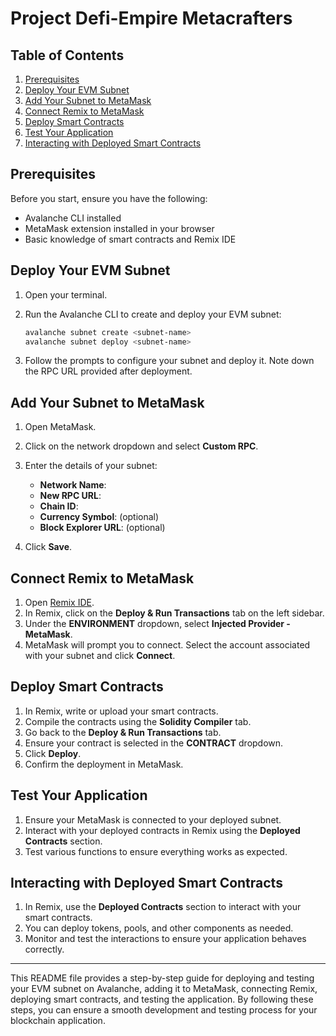 # Project Defi-Empire Metacrafters 

## Table of Contents

1. [Prerequisites](#prerequisites)
2. [Deploy Your EVM Subnet](#deploy-your-evm-subnet)
3. [Add Your Subnet to MetaMask](#add-your-subnet-to-metamask)
4. [Connect Remix to MetaMask](#connect-remix-to-metamask)
5. [Deploy Smart Contracts](#deploy-smart-contracts)
6. [Test Your Application](#test-your-application)
7. [Interacting with Deployed Smart Contracts](#interacting-with-deployed-smart-contracts)

## Prerequisites

Before you start, ensure you have the following:

- Avalanche CLI installed
- MetaMask extension installed in your browser
- Basic knowledge of smart contracts and Remix IDE

## Deploy Your EVM Subnet

1. Open your terminal.
2. Run the Avalanche CLI to create and deploy your EVM subnet:

   ```sh
   avalanche subnet create <subnet-name>
   avalanche subnet deploy <subnet-name>
   ```

3. Follow the prompts to configure your subnet and deploy it. Note down the RPC URL provided after deployment.

## Add Your Subnet to MetaMask

1. Open MetaMask.
2. Click on the network dropdown and select **Custom RPC**.
3. Enter the details of your subnet:

   - **Network Name**: <Your Subnet Name>
   - **New RPC URL**: <Your Subnet RPC URL>
   - **Chain ID**: <Your Subnet Chain ID>
   - **Currency Symbol**: <Your Token Symbol> (optional)
   - **Block Explorer URL**: <Your Block Explorer URL> (optional)

4. Click **Save**.

## Connect Remix to MetaMask

1. Open [Remix IDE](https://remix.ethereum.org/).
2. In Remix, click on the **Deploy & Run Transactions** tab on the left sidebar.
3. Under the **ENVIRONMENT** dropdown, select **Injected Provider - MetaMask**.
4. MetaMask will prompt you to connect. Select the account associated with your subnet and click **Connect**.

## Deploy Smart Contracts

1. In Remix, write or upload your smart contracts.
2. Compile the contracts using the **Solidity Compiler** tab.
3. Go back to the **Deploy & Run Transactions** tab.
4. Ensure your contract is selected in the **CONTRACT** dropdown.
5. Click **Deploy**.
6. Confirm the deployment in MetaMask.

## Test Your Application

1. Ensure your MetaMask is connected to your deployed subnet.
2. Interact with your deployed contracts in Remix using the **Deployed Contracts** section.
3. Test various functions to ensure everything works as expected.

## Interacting with Deployed Smart Contracts

1. In Remix, use the **Deployed Contracts** section to interact with your smart contracts.
2. You can deploy tokens, pools, and other components as needed.
3. Monitor and test the interactions to ensure your application behaves correctly.

---

This README file provides a step-by-step guide for deploying and testing your EVM subnet on Avalanche, adding it to MetaMask, connecting Remix, deploying smart contracts, and testing the application. By following these steps, you can ensure a smooth development and testing process for your blockchain application.
